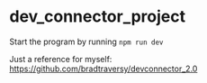 # dev_connector_project

Start the program by running ```npm run dev```

Just a reference for myself: https://github.com/bradtraversy/devconnector_2.0